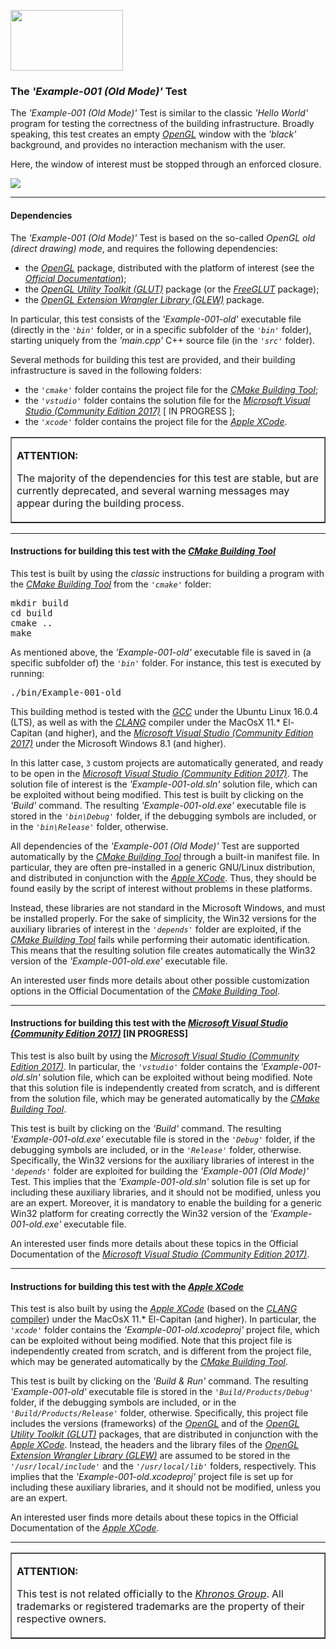 <A target="_blank" href="http://www.opengl.org"><IMG src='https://www.khronos.org/assets/images/api_logos/opengl.png' border=0 width="180" height="97"></A><H3>The <i>'Example-001 (Old Mode)'</i> Test</H3>
<p>The <i>'Example-001 (Old Mode)'</i> Test is similar to the classic <i>'Hello World'</i> program for testing the correctness of the building infrastructure. Broadly speaking, this test creates an empty <A target="_blank" href="http://www.opengl.org"><i>OpenGL</i></A> window with the <i>'black'</i> background, and provides no interaction mechanism with the user.</p>
<p>Here, the window of interest must be stopped through an enforced closure.</p>
<img src='http://davidcanino.github.io/img/shots_opengl/shot_example001_old.png' border=0/>
<hr><p><h4>Dependencies</h4>The <i>'Example-001 (Old Mode)'</i> Test is based on the so-called <i>OpenGL old (direct drawing) mode</i>, and requires the following dependencies:<p></p><ul>
<li>the <A target="_blank" href="http://www.opengl.org"><i>OpenGL</i></A> package, distributed with the platform of interest (see the <i><A target="_blank" href="https://www.khronos.org/opengl/wiki/Getting_Started">Official Documentation</A></i>);</li>
<li>the <i><A target="_blank" href="https://www.opengl.org/resources/libraries/glut/">OpenGL Utility Toolkit (GLUT)</A></i> package (or the <A target="_blank" href="http://freeglut.sourceforge.net/"><i>FreeGLUT</i></A> package);</li>
<li>the <A target="_blank" href="http://glew.sourceforge.net/"><i>OpenGL Extension Wrangler Library (GLEW)</i></A> package.</li></ul><p>In particular, this test consists of the <i>'Example-001-old'</i> executable file (directly in the <i><code>'bin'</code></i> folder, or in a specific subfolder of the <i><code>'bin'</code></i> folder), starting uniquely from the <i>'main.cpp'</i> C++ source file (in the <i><code>'src'</code></i> folder).</p>

<p>Several methods for building this test are provided, and their building infrastructure is saved in the following folders:</p><p></p><ul>
<li>the <i><code>'cmake'</code></i> folder contains the project file for the <i><A target="_blank" href="http://cmake.org">CMake Building Tool</A></i>;</li>
<li>the <i><code>'vstudio'</code></i> folder contains the solution file for the <i><A target="_blank"  href="http://www.visualstudio.com/">Microsoft Visual Studio (Community Edition 2017)</A></i> [ IN PROGRESS ];</li>
<li>the <i><code>'xcode'</code></i> folder contains the project file for the <i><A target="_blank"  href="http://developer.apple.com/xcode/">Apple XCode</A></i>.</li></ul><table border=1><tr><td><p><b>ATTENTION:</b></p><p>The majority of the dependencies for this test are stable, but are currently deprecated, and several warning messages may appear during the building process.</p><p></p></td></tr></table><p><hr><p>
<h4>Instructions for building this test with the <i><A target="_blank" href="http://cmake.org">CMake Building Tool</A></i></h4>This test is built by using the <i>classic</i> instructions for building a program with the <i><A href="http://cmake.org" target="_blank">CMake Building Tool</A></i> from the <i><code>'cmake'</code></i> folder:<p></p>
<pre>mkdir build
cd build
cmake ..
make
</pre><p>As mentioned above, the <i>'Example-001-old'</i> executable file is saved in (a specific subfolder of) the <i><code>'bin'</code></i> folder. For instance, this test is executed by running:<pre>./bin/Example-001-old</pre><p>This building method is tested with the <A href="http://gcc.gnu.org/" target="_blank"><i>GCC</i></A> under the Ubuntu Linux 16.0.4 (LTS), as well as with the <A href="http://clang.llvm.org/"><i>CLANG</i></A> compiler under the MacOsX 11.* El-Capitan (and higher), and the <A href="http://www.visualstudio.com/" target="_blank"><i>Microsoft Visual Studio (Community Edition 2017)</i></A> under the Microsoft Windows 8.1 (and higher).<p></p>In this latter case, <code>3</code> custom projects are automatically generated, and ready to be open in the <A href="http://www.visualstudio.com/" target="_blank"><i>Microsoft Visual Studio (Community Edition 2017)</i></A>. The solution file of interest is the <i>'Example-001-old.sln'</i> solution file, which can be exploited without being modified. This test is built by clicking on the <i>'Build'</i> command. The resulting <i>'Example-001-old.exe'</i> executable file is stored in the <i><code>'bin\Debug'</code></i> folder, if the debugging symbols are included, or in the <i><code>'bin\Release'</code></i> folder, otherwise.<p></p>All dependencies of the <i>'Example-001 (Old Mode)'</i> Test are supported automatically by the <i><A href="http://cmake.org" target="_blank">CMake Building Tool</A></i> through a built-in manifest file. In particular, they are often pre-installed in a generic GNU/Linux distribution, and distributed in conjunction with the <A href="http://developer.apple.com/xcode/" target="_blank"><i>Apple XCode</i></A>. Thus, they should be found easily by the script of interest without problems in these platforms.<p></p>Instead, these libraries are not standard in the Microsoft Windows, and must be installed properly. For the sake of simplicity, the Win32 versions for the auxiliary libraries of interest in the <i><code>'depends'</code></i> folder are exploited, if the <i><A href="http://cmake.org" target="_blank">CMake Building Tool</A></i> fails while performing their automatic identification. This means that the resulting solution file creates automatically the Win32 version of the <i>'Example-001-old.exe'</i> executable file.<p><p>An interested user finds more details about other possible customization options in the Official Documentation of the <i><A href="http://cmake.org" target="_blank">CMake Building Tool</A></i>.<p><hr><p>

<h4>Instructions for building this test with the <i><A href="http://www.visualstudio.com/" target="_blank">Microsoft Visual Studio (Community Edition 2017)</A></i> [IN PROGRESS]</h4>This test is also built by using the <A href="http://www.visualstudio.com/" target="_blank"><i>Microsoft Visual Studio (Community Edition 2017)</i></A>. In particular, the <i><code>'vstudio'</code></i> folder contains the <i>'Example-001-old.sln'</i> solution file, which can be exploited without being modified. Note that this solution file is independently created from scratch, and is different from the solution file, which may be generated automatically by the <i><A href="http://cmake.org" target="_blank">CMake Building Tool</A></i>.<p></p>This test is built by clicking on the <i>'Build'</i> command. The resulting <i>'Example-001-old.exe'</i> executable file is stored in the <i><code>'Debug'</code></i> folder, if the debugging symbols are included, or in the <i><code>'Release'</code></i> folder, otherwise. Specifically, the Win32 versions for the auxiliary libraries of interest in the <i><code>'depends'</code></i> folder are exploited for building the <i>'Example-001 (Old Mode)'</i> Test. This implies that the <i>'Example-001-old.sln'</i> solution file is set up for including these auxiliary libraries, and it should not be modified, unless you are an expert. Moreover, it is mandatory to enable the building for a generic Win32 platform for creating correctly the Win32 version of the <i>'Example-001-old.exe'</i> executable file.<p></p>An interested user finds more details about these topics in the Official Documentation of the <i><A href="http://www.visualstudio.com/" target="_blank">Microsoft Visual Studio (Community Edition 2017)</A></i>.<p><hr><p>

<h4>Instructions for building this test with the <i><A href="http://developer.apple.com/xcode/" target="_blank">Apple XCode</A></i></h4>

This test is also built by using the <A href="http://developer.apple.com/xcode/" target="_blank"><i>Apple XCode</i></A> (based on the <A href="http://clang.llvm.org/" target="_blank"><i>CLANG</i> compiler</A>) under the MacOsX 11.* El-Capitan (and higher). In particular, the <i><code>'xcode'</code></i> folder contains the <i>'Example-001-old.xcodeproj'</i> project file, which can be exploited without being modified. Note that this project file is independently created from scratch, and is different from the project file, which may be generated automatically by the <i><A href="http://cmake.org" target="_blank">CMake Building Tool</A></i>.<p></p>This test is built by clicking on the <i>'Build & Run'</i> command. The resulting <i>'Example-001-old'</i> executable file is stored in the <i><code>'Build/Products/Debug'</code></i> folder, if the debugging symbols are included, or in the <i><code>'Build/Products/Release'</code></i> folder, otherwise. Specifically, this project file includes the versions (frameworks) of the <A href="http://www.opengl.org" target="_blank"><i>OpenGL</i></A> and of the <i><A href="https://www.opengl.org/resources/libraries/glut/" target="_blank">OpenGL Utility Toolkit (GLUT)</A></i> packages, that are distributed in conjunction with the <A href="http://developer.apple.com/xcode/" target="_blank"><i>Apple XCode</i></A>. Instead, the headers and the library files of the <A href="http://glew.sourceforge.net/" target="_blank"><i>OpenGL Extension Wrangler Library (GLEW)</i></A> are assumed to be stored in the <i><code>'/usr/local/include'</code></i> and the <i><code>'/usr/local/lib'</code></i> folders, respectively. This implies that the <i>'Example-001-old.xcodeproj'</i> project file is set up for including these auxiliary libraries, and it should not be modified, unless you are an expert.<p></p>An interested user finds more details about these topics in the Official Documentation of the <A href="http://developer.apple.com/xcode/" target="_blank"><i>Apple XCode</i></A>.

<p><hr><p><table border=1><tr><td><p><b>ATTENTION:</b><p>This test is not related officially to the <i><A href="https://www.khronos.org/" target="_blank">Khronos Group</A></i>. All trademarks or registered trademarks are the property of their respective owners.</td></tr></table>
